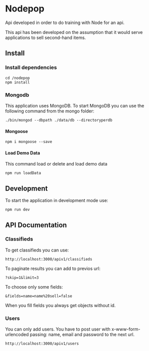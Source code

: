 # Nodepop

Api developed in order to do training with Node for an api.

This api has been developed on the assumption that it would serve applications to sell second-hand items.

## Install

### Install dependencies
```Shell
cd /nodepop
npm install
```


### Mongodb

This application uses MongoDB. To start MongoDB you can use the following command from the mongo folder:

```shell
./bin/mongod --dbpath ./data/db --directoryperdb
```

#### Mongoose

```Shell
npm i mongoose --save
```

#### Load Demo Data

This command load or delete and load demo data

```Shell
npm run loadData
```

## Development

To start the application in development mode use:

```shell
npm run dev
```

## API Documentation

### Classifieds

To get classifieds you can use:

```shell
http://localhost:3000/apiv1/classifieds
```

To paginate results you can add to previos url:

```shell
?skip=1&limit=3
```

To choose only some fields:
```shell
&fields=name=name%20sell=false
```
When you fill fields you always get objects without id. 


### Users

You can only add users. You have to post user with x-www-form-urlencoded passing:
name, email and password to the next url.

```shell
http://localhost:3000/apiv1/users
```
